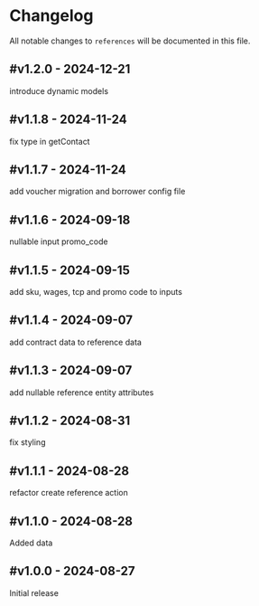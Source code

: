 # Changelog

All notable changes to `references` will be documented in this file.

## #v1.2.0 - 2024-12-21

introduce dynamic models

## #v1.1.8 - 2024-11-24

fix type in getContact

## #v1.1.7 - 2024-11-24

add voucher migration and borrower config file

## #v1.1.6 - 2024-09-18

nullable input promo_code

## #v1.1.5 - 2024-09-15

add sku, wages, tcp and promo code to inputs

## #v1.1.4 - 2024-09-07

add contract data to reference data

## #v1.1.3 - 2024-09-07

add nullable reference entity attributes

## #v1.1.2 - 2024-08-31

fix styling

## #v1.1.1 - 2024-08-28

refactor create reference action

## #v1.1.0 - 2024-08-28

Added data

## #v1.0.0 - 2024-08-27

Initial release

